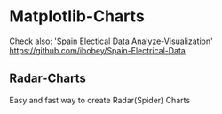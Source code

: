 # Matplotlib-Charts
Check also: 'Spain Electical Data Analyze-Visualization' https://github.com/ibobey/Spain-Electrical-Data 

## Radar-Charts
Easy and fast way to create Radar(Spider) Charts
